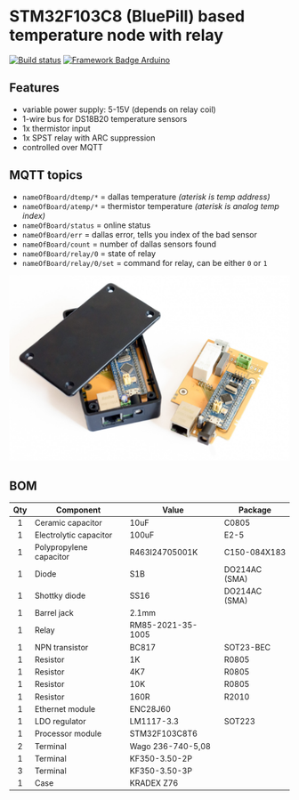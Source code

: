 # STM32F103C8 (BluePill) based temperature node with relay
[![Build status](https://github.com/pilotak/ethernet-relay-temp/workflows/build/badge.svg)](https://github.com/pilotak/ethernet-relay-temp/actions)
[![Framework Badge Arduino](https://img.shields.io/badge/framework-arduino-00979C.svg)](https://arduino.cc)

## Features
- variable power supply: 5-15V (depends on relay coil)
- 1-wire bus for DS18B20 temperature sensors
- 1x thermistor input
- 1x SPST relay with ARC suppression
- controlled over MQTT

## MQTT topics
- `nameOfBoard/dtemp/*` = dallas temperature *(aterisk is temp address)*
- `nameOfBoard/atemp/*` = thermistor temperature *(aterisk is analog temp index)*
- `nameOfBoard/status` = online status
- `nameOfBoard/err` = dallas error, tells you index of the bad sensor
- `nameOfBoard/count` = number of dallas sensors found
- `nameOfBoard/relay/0` = state of relay
- `nameOfBoard/relay/0/set` = command for relay, can be either `0` or `1`

![photo](./images/photo.jpg)

## BOM
| Qty | Component | Value | Package |
|:---:| --------- | ----- | ------- |
| 1 | Ceramic capacitor | 10uF | C0805 |
| 1 | Electrolytic capacitor | 100uF | E2-5 |
| 1 | Polypropylene capacitor | R463I24705001K | C150-084X183 |
| 1 | Diode | S1B |DO214AC (SMA) |
| 1 | Shottky diode | SS16 | DO214AC (SMA) |
| 1 | Barrel jack | 2.1mm | |
| 1 | Relay | RM85-2021-35-1005 | |
| 1 | NPN transistor | BC817 | SOT23-BEC |
| 1 | Resistor | 1K | R0805 |
| 1 | Resistor | 4K7 | R0805 |
| 1 | Resistor | 10K | R0805 |
| 1 | Resistor | 160R | R2010 |
| 1 | Ethernet module | ENC28J60 | |
| 1 | LDO regulator | LM1117-3.3 | SOT223 |
| 1 | Processor module | STM32F103C8T6 | |
| 2 | Terminal | Wago 236-740-5,08 | |
| 1 | Terminal | KF350-3.50-2P | |
| 3 | Terminal | KF350-3.50-3P | |
| 1 | Case | KRADEX Z76 | |


